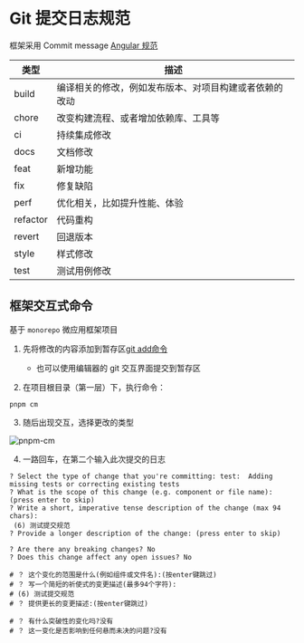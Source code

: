 # Git 提交日志规范

框架采用 Commit message [Angular 规范](https://www.ruanyifeng.com/blog/2016/01/commit_message_change_log.html)

类型|描述
-----|-----
build |  编译相关的修改，例如发布版本、对项目构建或者依赖的改动
chore |   改变构建流程、或者增加依赖库、工具等
ci |   持续集成修改
docs |   文档修改
feat |   新增功能
fix |   修复缺陷
perf |   优化相关，比如提升性能、体验
refactor |   代码重构
revert |   回退版本
style |   样式修改
test |   测试用例修改

## 框架交互式命令

基于 `monorepo` 微应用框架项目

1. 先将修改的内容添加到暂存区[git add命令](https://www.runoob.com/git/git-add.html)
    - 也可以使用编辑器的 git 交互界面提交到暂存区

2. 在项目根目录（第一层）下，执行命令：

```shell
pnpm cm
```

3. 随后出现交互，选择更改的类型

![pnpm-cm](/images/micro/pnpm-cm-1.png)

4. 一路回车，在第二个输入此次提交的日志

```shell
? Select the type of change that you're committing: test:  Adding missing tests or correcting existing tests
? What is the scope of this change (e.g. component or file name): (press enter to skip) 
? Write a short, imperative tense description of the change (max 94 chars):
 (6) 测试提交规范
? Provide a longer description of the change: (press enter to skip)
 
? Are there any breaking changes? No
? Does this change affect any open issues? No

# ？ 这个变化的范围是什么(例如组件或文件名):(按enter键跳过) 
# ？ 写一个简短的祈使式的变更描述(最多94个字符): 
# (6) 测试提交规范 
# ？ 提供更长的变更描述:(按enter键跳过) 
 
# ？ 有什么突破性的变化吗?没有 
# ？ 这一变化是否影响到任何悬而未决的问题?没有
```

